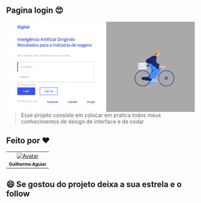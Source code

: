 ## Pagina login :heart_eyes:

<img align="right"  src = "https://github.com/kadeguilherme/JsEstudos/blob/master/page-login/src/assets/Print.png"> 

>Esse projeto consiste em colocar em pratica todos meus conhecimentos de design de interface e de codar


##  Feito por ❤
  <table>
  <td align = 'center'>
      <a href = '#'>
        <img src="https://avatars.githubusercontent.com/u/42500464?s=400&u=a049264c93bfb80260b09e275b9e83430e4218c2&v=4" width="100px;" alt="Avatar"/><br>
        <sub>
          <b> Guilherme Aguiar </b>
          </sub>
    </a>
  </table>
  
## 😄 Se gostou do projeto deixa a sua estrela e o follow<br>
